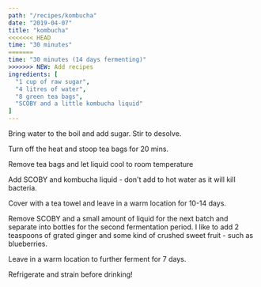```yaml
---
path: "/recipes/kombucha"
date: "2019-04-07"
title: "kombucha"
<<<<<<< HEAD
time: "30 minutes"
=======
time: "30 minutes (14 days fermenting)"
>>>>>>> NEW: Add recipes
ingredients: [
  "1 cup of raw sugar",
  "4 litres of water",
  "8 green tea bags",
  "SCOBY and a little kombucha liquid"
]
---
```


Bring water to the boil and add sugar. Stir to desolve.

Turn off the heat and stoop tea bags for 20 mins.

Remove tea bags and let liquid cool to room temperature

Add SCOBY and kombucha liquid - don't add to hot water as it will kill bacteria.

Cover with a tea towel and leave in a warm location for 10-14 days.

Remove SCOBY and a small amount of liquid for the next batch and separate into bottles for the second fermentation period. I like to add 2 teaspoons of grated ginger and some kind of crushed sweet fruit - such as blueberries.

Leave in a warm location to further ferment for 7 days.

Refrigerate and strain before drinking!